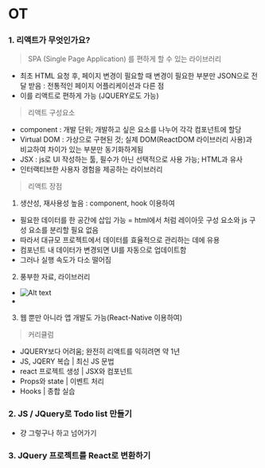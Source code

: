 # OT

### 1. 리액트가 무엇인가요?

> SPA (Single Page Application) 를 편하게 할 수 있는 라이브러리

- 최초 HTML 요청 후, 페이지 변경이 필요할 때 변경이 필요한 부분만 JSON으로 전달 받음 : 전통적인 페이지 어플리케이션과 다른 점
- 이를 리액트로 편하게 가능 (JQUERY로도 가능)

> 리액트 구성요소

- component : 개발 단위; 개발하고 싶은 요소를 나누어 각각 컴포넌트에 할당
- Virtual DOM : 가상으로 구현된 것; 실제 DOM(ReactDOM 라이브러리 사용)과 비교하여 차이가 있는 부분만 동기화하게됨
- JSX : js로 UI 작성하는 툴, 필수가 아닌 선택적으로 사용 가능; HTML과 유사
- 인터랙티브한 사용자 경험을 제공하는 라이브러리

> 리액트 장점

1. 생산성, 재사용성 높음 : component, hook 이용하여

- 필요한 데이터를 한 공간에 삽입 가능 = html에서 처럼 레이아웃 구성 요소와 js 구성 요소를 분리할 필요 없음
- 따라서 대규모 프로젝트에서 데이터를 효율적으로 관리하는 데에 유용
- 컴포넌트 내 데이터가 변경되면 UI를 자동으로 업데이트함
- 그러나 실행 속도가 다소 떨어짐

2. 풍부한 자료, 라이브러리

- ![Alt text][img1]
- [img1]: img1.png

3. 웹 뿐만 아니라 앱 개발도 가능(React-Native 이용하여)

> 커리큘럼

- JQUERY보다 어려움; 완전히 리액트를 익히려면 약 1년
- JS, JQERY 복습 | 최신 JS 문법
- react 프로젝트 생성 | JSX와 컴포넌트
- Props와 state | 이벤트 처리
- Hooks | 종합 실습

### 2. JS / JQuery로 Todo list 만들기

- 걍 그렇구나 하고 넘어가기

### 3. JQuery 프로젝트를 React로 변환하기
